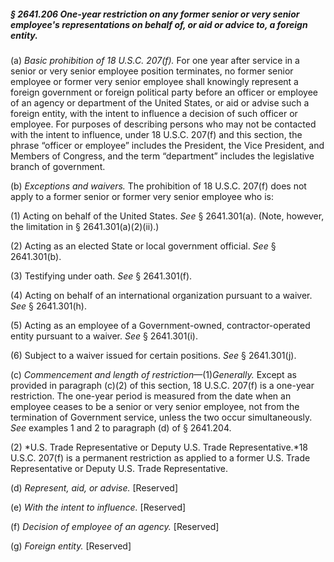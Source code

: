 ##### § 2641.206 One-year restriction on any former senior or very senior employee's representations on behalf of, or aid or advice to, a foreign entity. #####

(a) *Basic prohibition of 18 U.S.C. 207(f).* For one year after service in a senior or very senior employee position terminates, no former senior employee or former very senior employee shall knowingly represent a foreign government or foreign political party before an officer or employee of an agency or department of the United States, or aid or advise such a foreign entity, with the intent to influence a decision of such officer or employee. For purposes of describing persons who may not be contacted with the intent to influence, under 18 U.S.C. 207(f) and this section, the phrase “officer or employee” includes the President, the Vice President, and Members of Congress, and the term “department” includes the legislative branch of government.

(b) *Exceptions and waivers.* The prohibition of 18 U.S.C. 207(f) does not apply to a former senior or former very senior employee who is:

(1) Acting on behalf of the United States. *See* § 2641.301(a). (Note, however, the limitation in § 2641.301(a)(2)(ii).)

(2) Acting as an elected State or local government official. *See* § 2641.301(b).

(3) Testifying under oath. *See* § 2641.301(f).

(4) Acting on behalf of an international organization pursuant to a waiver. *See* § 2641.301(h).

(5) Acting as an employee of a Government-owned, contractor-operated entity pursuant to a waiver. *See* § 2641.301(i).

(6) Subject to a waiver issued for certain positions. *See* § 2641.301(j).

(c) *Commencement and length of restriction*—(1)*Generally.* Except as provided in paragraph (c)(2) of this section, 18 U.S.C. 207(f) is a one-year restriction. The one-year period is measured from the date when an employee ceases to be a senior or very senior employee, not from the termination of Government service, unless the two occur simultaneously. *See* examples 1 and 2 to paragraph (d) of § 2641.204.

(2) *U.S. Trade Representative or Deputy U.S. Trade Representative.*18 U.S.C. 207(f) is a permanent restriction as applied to a former U.S. Trade Representative or Deputy U.S. Trade Representative.

(d) *Represent, aid, or advise.* [Reserved]

(e) *With the intent to influence.* [Reserved]

(f) *Decision of employee of an agency.* [Reserved]

(g) *Foreign entity.* [Reserved]